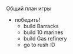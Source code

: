 Общий план игры
* победить!
  * build Barracks
  * build 10 marines
  * build Gas refinery
  * go to rush :D